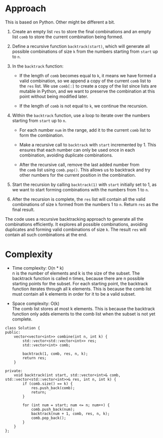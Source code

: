 Approach
========

This is based on Python. Other might be different a bit.

1.  Create an empty list `res` to store the final combinations and an empty list `comb` to store the current combination being formed.

2.  Define a recursive function `backtrack(start)`, which will generate all possible combinations of size `k` from the numbers starting from `start` up to `n`.

3.  In the `backtrack` function:

    -   If the length of `comb` becomes equal to `k`, it means we have formed a valid combination, so we append a copy of the current `comb` list to the `res` list. We use `comb[:]` to create a copy of the list since lists are mutable in Python, and we want to preserve the combination at this point without being modified later.

    -   If the length of `comb` is not equal to `k`, we continue the recursion.

4.  Within the `backtrack` function, use a loop to iterate over the numbers starting from `start` up to `n`.

    -   For each number `num` in the range, add it to the current `comb` list to form the combination.

    -   Make a recursive call to `backtrack` with `start` incremented by 1. This ensures that each number can only be used once in each combination, avoiding duplicate combinations.

    -   After the recursive call, remove the last added number from the `comb` list using `comb.pop()`. This allows us to backtrack and try other numbers for the current position in the combination.

5.  Start the recursion by calling `backtrack(1)` with `start` initially set to 1, as we want to start forming combinations with the numbers from 1 to `n`.

6.  After the recursion is complete, the `res` list will contain all the valid combinations of size `k` formed from the numbers 1 to `n`. Return `res` as the final result.

The code uses a recursive backtracking approach to generate all the combinations efficiently. It explores all possible combinations, avoiding duplicates and forming valid combinations of size `k`. The result `res` will contain all such combinations at the end.

Complexity
==========

-   Time complexity: O(n * k)\
    n is the number of elements and k is the size of the subset. The backtrack function is called n times, because there are n possible starting points for the subset. For each starting point, the backtrack function iterates through all k elements. This is because the comb list must contain all k elements in order for it to be a valid subset.

-   Space complexity: O(k)\
    The comb list stores at most k elements. This is because the backtrack function only adds elements to the comb list when the subset is not yet complete.

```
class Solution {
public:
    vector<vector<int>> combine(int n, int k) {
        std::vector<std::vector<int>> res;
        std::vector<int> comb;

        backtrack(1, comb, res, n, k);
        return res;
    }

private:
    void backtrack(int start, std::vector<int>& comb, std::vector<std::vector<int>>& res, int n, int k) {
        if (comb.size() == k) {
            res.push_back(comb);
            return;
        }

        for (int num = start; num <= n; num++) {
            comb.push_back(num);
            backtrack(num + 1, comb, res, n, k);
            comb.pop_back();
        }
    }
};
```